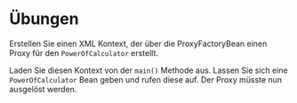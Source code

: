 # Übungen

Erstellen Sie einen XML Kontext, der über die ProxyFactoryBean einen Proxy für den `PowerOfCalculator` erstellt.

Laden Sie diesen Kontext von der `main()` Methode aus. Lassen Sie sich eine `PowerOfCalculator` Bean geben und rufen
diese auf. Der Proxy müsste nun ausgelöst werden.

